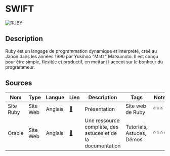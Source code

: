 # SWIFT

![RUBY](https://www.google.com/url?sa=i&url=https%3A%2F%2Fsumatosoft.com%2Fblog%2Feverything-you-should-know-about-ruby&psig=AOvVaw0k3b1EBQ_doLToAu8MjkDF&ust=1702732080562000&source=images&cd=vfe&opi=89978449&ved=0CBEQjRxqFwoTCLDiir7BkYMDFQAAAAAdAAAAABAI "Image de ruby")


## Description

Ruby est un langage de programmation dynamique et interprété, créé au Japon dans les années 1990 par Yukihiro "Matz" Matsumoto. Il est conçu pour être simple, flexible et productif, en mettant l'accent sur le bonheur du programmeur.

## Sources

Nom | Type | Langue | Lien | Description | Tags | Note
 --- | --- | --- | --- | --- | --- | --- 
Site Ruby|Site Web|Anglais|[:link:](https://www.ruby-lang.org/)|Présentation|Site web de Ruby|⭐⭐⭐
| Oracle | Site Web | Anglais | [:link:](https://developer.oracle.com/fr/learn/technical-articles/what-is-ruby) | Une ressource complète, des astuces et de la documentation | Tutoriels, Astuces, Démos | ⭐⭐⭐⭐ |
